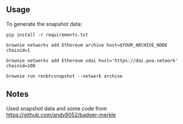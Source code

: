 ## Usage
To generate the snapshot data:

```
pip install -r requirements.txt

brownie networks add Ethereum archive host=$YOUR_ARCHIVE_NODE chainid=1

brownie networks add Ethereum xdai host='https://dai.poa.network' chainid=100

brownie run renbtcsnapshot --network archive
```

## Notes
Used snapshot data and some code from https://github.com/andy8052/badger-merkle

